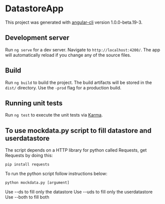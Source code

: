 # DatastoreApp

This project was generated with [angular-cli](https://github.com/angular/angular-cli) version 1.0.0-beta.19-3.

## Development server
Run `ng serve` for a dev server. Navigate to `http://localhost:4200/`. The app will automatically reload if you change any of the source files.

## Build

Run `ng build` to build the project. The build artifacts will be stored in the `dist/` directory. Use the `-prod` flag for a production build.

## Running unit tests

Run `ng test` to execute the unit tests via [Karma](https://karma-runner.github.io).

## To use mockdata.py script to fill datastore and userdatastore
The script depends on a HTTP library for python called Requests,
get Requests by doing this:
```
pip install requests
```

To run the python script follow instructions below:
```
python mockdata.py [argument]
```
Use --ds to fill only the datastore
Use --uds to fill only the userdatastore
Use --both to fill both